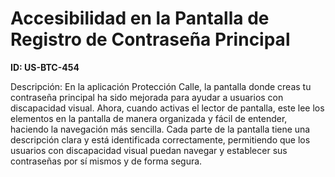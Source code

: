 # Accesibilidad en la Pantalla de Registro de Contraseña Principal

**ID: US-BTC-454**

Descripción: En la aplicación Protección Calle, la pantalla donde creas tu contraseña principal ha sido mejorada para ayudar a usuarios con discapacidad visual. Ahora, cuando activas el lector de pantalla, este lee los elementos en la pantalla de manera organizada y fácil de entender, haciendo la navegación más sencilla. Cada parte de la pantalla tiene una descripción clara y está identificada correctamente, permitiendo que los usuarios con discapacidad visual puedan navegar y establecer sus contraseñas por sí mismos y de forma segura.
